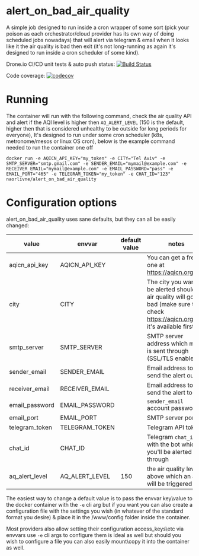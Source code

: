 # alert_on_bad_air_quality

A simple job designed to run inside a cron wrapper of some sort (pick your poison as each orchestrator/cloud provider has its own way of doing scheduled jobs nowadays) that will alert via telegram & email when it looks like it the air quality is bad then exit (it's not long-running as again it's designed to run inside a cron scheduler of some kind).

Drone.io CI/CD unit tests & auto push status: [![Build Status](https://cloud.drone.io/api/badges/naorlivne/alert_on_bad_air_quality/status.svg)](https://cloud.drone.io/naorlivne/alert_on_bad_air_quality)

Code coverage: [![codecov](https://codecov.io/gh/naorlivne/alert_on_bad_air_quality/branch/master/graph/badge.svg)](https://codecov.io/gh/naorlivne/alert_on_bad_air_quality)

# Running

The container will run with the following command, check the air quality API and alert if the AQI level is higher then `AQ_ALERT_LEVEL` (150 is the default, higher then that is considered unhealthy to be outside for long periods for everyone), It's designed to run under some cron scheduler (k8s, metronome/mesos or linux OS cron), below is the example command needed to run the container one off

```shell
docker run -e AQICN_API_KEY="my_token" -e CITY="Tel Aviv" -e SMTP_SERVER="smtp.gmail.com" -e SENDER_EMAIL="mymail@example.com" -e RECEIVER_EMAIL="mymail@example.com" -e EMAIL_PASSWORD="pass" -e EMAIL_PORT="465" -e TELEGRAM_TOKEN="my_token" -e CHAT_ID="123" naorlivne/alert_on_bad_air_quality
```

# Configuration options

alert_on_bad_air_quality uses sane defaults, but they can all be easily changed:

| value                  | envvar                 | default value          | notes                                                                                                  |
|------------------------|------------------------|------------------------|--------------------------------------------------------------------------------------------------------|
|  aqicn_api_key         | AQICN_API_KEY          |                        | You can get a free one at https://aqicn.org/api/                                                       |
|  city                  | CITY                   |                        | The city you want to be alerted should it air quality will go bad (make sure to check https://aqicn.org/api/ it's available first)                                     |
| smtp_server            | SMTP_SERVER            |                        | SMTP server address which mail is sent through (SSL/TLS enabled)                                       |
| sender_email           | SENDER_EMAIL           |                        | Email address to send the alert out of                                                                 |
| receiver_email         | RECEIVER_EMAIL         |                        | Email address to send the alert to                                                                     |
| email_password         | EMAIL_PASSWORD         |                        | `sender_email` account password                                                                        |
| email_port             | EMAIL_PORT             |                        | SMTP server port                                                                                       |
| telegram_token         | TELEGRAM_TOKEN         |                        | Telegram API token                                                                                     |
| chat_id                | CHAT_ID                |                        | Telegram `chat_id` with the bot which you'll be alerted through                                        |
| aq_alert_level         | AQ_ALERT_LEVEL         | 150                    | the air quality level above which an alert will be triggered                                           |

The easiest way to change a default value is to pass the envvar key\value to the docker container with the `-e` cli arg but if you want you can also create a configuration file with the settings you wish (in whatever of the standard format you desire) & place it in the /www/config folder inside the container.

Most providers also allow setting their configuration access_keys\etc via envvars use `-e` cli args to configure them is ideal as well but should you wish to configure a file you can also easily mount\copy it into the container as well.
